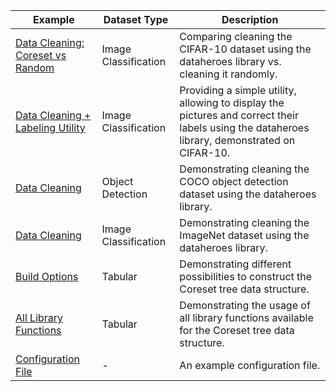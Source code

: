 
| Example                                                                                                                                       | Dataset Type         |Description  |
|-----------------------------------------------------------------------------------------------------------------------------------------------|----------------------|-------------|
| [Data Cleaning: Coreset vs Random](data_cleaning_coreset_vs_random_image_classification_cifar10.ipynb)                                        | Image Classification |Comparing cleaning the CIFAR-10 dataset using the dataheroes library vs. cleaning it randomly.|
| [Data Cleaning + Labeling Utility](data_cleaning_labeling_utility_image_classification_cifar10.ipynb)                                         | Image Classification |Providing a simple utility, allowing to display the pictures and correct their labels using the dataheroes library, demonstrated on CIFAR-10.|
| [Data Cleaning](data_cleaning_object_detection_coco.ipynb)                                                                                    | Object Detection     |Demonstrating cleaning the COCO object detection dataset using the dataheroes library.|
| [Data Cleaning](data_cleaning_image_classification_imagenet.ipynb)                                                                            | Image Classification |Demonstrating cleaning the ImageNet dataset using the dataheroes library.|
| [Build Options](build_options_tabular_data_covertype.ipynb)                                                                                   | Tabular              |Demonstrating different possibilities to construct the Coreset tree data structure.|
| [All Library Functions](all_library_functions_tabular_data_covertype.ipynb)                                                                   | Tabular              |Demonstrating the usage of all library functions available for the Coreset tree data structure.|
| <a target="_blank" href="https://github.com/Data-Heroes/dataheroes/blob/master/config_file_example/.dataheroes.config">Configuration File</a> | -                    |An example configuration file.|
